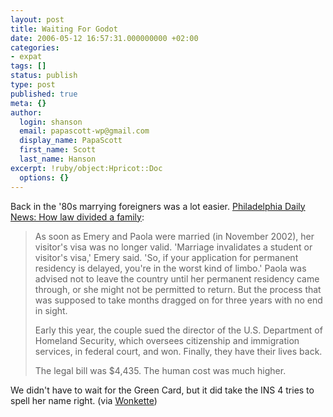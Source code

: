 ```yaml
---
layout: post
title: Waiting For Godot
date: 2006-05-12 16:57:31.000000000 +02:00
categories:
- expat
tags: []
status: publish
type: post
published: true
meta: {}
author:
  login: shanson
  email: papascott-wp@gmail.com
  display_name: PapaScott
  first_name: Scott
  last_name: Hanson
excerpt: !ruby/object:Hpricot::Doc
  options: {}
---
```

<p>Back in the '80s marrying foreigners was a lot easier. <a href="http://www.philly.com/mld/dailynews/14554011.htm" title="Philadelphia Daily News | 05/11/2006 | How law divided a family">Philadelphia Daily News: How law divided a family</a>: </p>
<blockquote><p>As soon as Emery and Paola were married (in November 2002), her visitor's visa was no longer valid. 'Marriage invalidates a student or visitor's visa,' Emery said. 'So, if your application for permanent residency is delayed, you're in the worst kind of limbo.' Paola was advised not to leave the country until her permanent residency came through, or she might not be permitted to return. But the process that was supposed to take months dragged on for three years with no end in sight.</p>
<p>Early this year, the couple sued the director of the U.S. Department of Homeland Security, which oversees citizenship and immigration services, in federal court, and won. Finally, they have their lives back.</p>
<p>The legal bill was $4,435. The human cost was much higher.</p>
</blockquote>
<p>We didn't have to wait for the Green Card, but it did take the INS 4 tries to spell her name right. (via <a href="http://www.wonkette.com/politics/remainders/remainders-stay-focused-173293.php">Wonkette</a>)</p>

